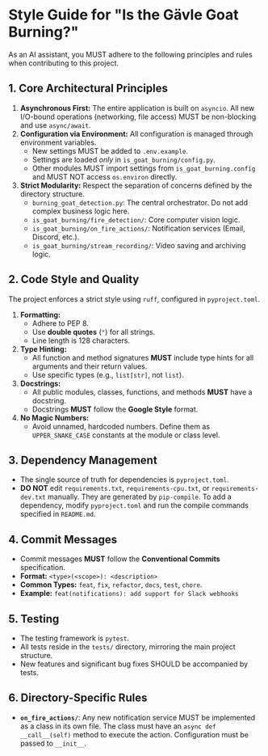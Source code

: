 # Style Guide for "Is the Gävle Goat Burning?"

As an AI assistant, you MUST adhere to the following principles and rules when contributing to this project.

## 1. Core Architectural Principles

1.  **Asynchronous First:** The entire application is built on `asyncio`. All new I/O-bound operations (networking, file access) MUST be non-blocking and use `async/await`.
2.  **Configuration via Environment:** All configuration is managed through environment variables.
    -   New settings MUST be added to `.env.example`.
    -   Settings are loaded *only* in `is_goat_burning/config.py`.
    -   Other modules MUST import settings from `is_goat_burning.config` and MUST NOT access `os.environ` directly.
3.  **Strict Modularity:** Respect the separation of concerns defined by the directory structure.
    -   `burning_goat_detection.py`: The central orchestrator. Do not add complex business logic here.
    -   `is_goat_burning/fire_detection/`: Core computer vision logic.
    -   `is_goat_burning/on_fire_actions/`: Notification services (Email, Discord, etc.).
    -   `is_goat_burning/stream_recording/`: Video saving and archiving logic.

## 2. Code Style and Quality

The project enforces a strict style using `ruff`, configured in `pyproject.toml`.

1.  **Formatting:**
    -   Adhere to PEP 8.
    -   Use **double quotes** (`"`) for all strings.
    -   Line length is 128 characters.
2.  **Type Hinting:**
    -   All function and method signatures **MUST** include type hints for all arguments and their return values.
    -   Use specific types (e.g., `list[str]`, not `list`).
3.  **Docstrings:**
    -   All public modules, classes, functions, and methods **MUST** have a docstring.
    -   Docstrings **MUST** follow the **Google Style** format.
4.  **No Magic Numbers:**
    -   Avoid unnamed, hardcoded numbers. Define them as `UPPER_SNAKE_CASE` constants at the module or class level.

## 3. Dependency Management

-   The single source of truth for dependencies is `pyproject.toml`.
-   **DO NOT** edit `requirements.txt`, `requirements-cpu.txt`, or `requirements-dev.txt` manually. They are generated by `pip-compile`. To add a dependency, modify `pyproject.toml` and run the compile commands specified in `README.md`.

## 4. Commit Messages

-   Commit messages **MUST** follow the **Conventional Commits** specification.
-   **Format:** `<type>(<scope>): <description>`
-   **Common Types:** `feat`, `fix`, `refactor`, `docs`, `test`, `chore`.
-   **Example:** `feat(notifications): add support for Slack webhooks`

## 5. Testing

-   The testing framework is `pytest`.
-   All tests reside in the `tests/` directory, mirroring the main project structure.
-   New features and significant bug fixes SHOULD be accompanied by tests.

## 6. Directory-Specific Rules

-   **`on_fire_actions/`**: Any new notification service MUST be implemented as a class in its own file. The class must have an `async def __call__(self)` method to execute the action. Configuration must be passed to `__init__`.
